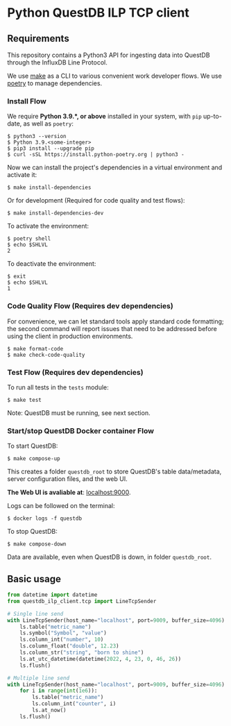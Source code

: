 
# Python QuestDB ILP TCP client

## Requirements

This repository contains a Python3 API for ingesting data into QuestDB through the InfluxDB Line Protocol. 

We use [make](https://www.gnu.org/software/make/) as a CLI to various convenient work developer flows.
We use [poetry](https://python-poetry.org/docs/) to manage dependencies.

### Install Flow

We require **Python 3.9.\*, or above** installed in your system, with `pip` up-to-date, as well as `poetry`: 

```shell
$ python3 --version
$ Python 3.9.<some-integer>
$ pip3 install --upgrade pip
$ curl -sSL https://install.python-poetry.org | python3 -
```

Now we can install the project's dependencies in a virtual environment and activate it:

```shell
$ make install-dependencies
```

Or for development (Required for code quality and test flows):

```shell
$ make install-dependencies-dev
```

To activate the environment:

```shell
$ poetry shell
$ echo $SHLVL
2
```

To deactivate the environment:

```shell
$ exit
$ echo $SHLVL
1
```

### Code Quality Flow (Requires dev dependencies)

For convenience, we can let standard tools apply standard code formatting; the second command will report
issues that need to be addressed before using the client in production environments.

```shell
$ make format-code
$ make check-code-quality
```

### Test Flow (Requires dev dependencies)

To run all tests in the `tests` module:

```shell
$ make test
```

Note: QuestDB must be running, see next section.

### Start/stop QuestDB Docker container Flow

To start QuestDB:

```shell
$ make compose-up
```

This creates a folder `questdb_root` to store QuestDB's table data/metadata, server configuration files,
and the web UI. 

**The Web UI is avaliable at**: [localhost:9000](http://localhost:9000).

Logs can be followed on the terminal:

```shell
$ docker logs -f questdb
```

To stop QuestDB:

```shell
$ make compose-down
```

Data are available, even when QuestDB is down, in folder `questdb_root`. 

## Basic usage

```python
from datetime import datetime
from questdb_ilp_client.tcp import LineTcpSender

# Single line send
with LineTcpSender(host_name="localhost", port=9009, buffer_size=4096) as ls:
    ls.table("metric_name")
    ls.symbol("Symbol", "value")
    ls.column_int("number", 10)
    ls.column_float("double", 12.23)
    ls.column_str("string", "born to shine")
    ls.at_utc_datetime(datetime(2022, 4, 23, 0, 46, 26))
    ls.flush()

# Multiple line send
with LineTcpSender(host_name="localhost", port=9009, buffer_size=4096) as ls:
    for i in range(int(1e6)):
        ls.table("metric_name")
        ls.column_int("counter", i)
        ls.at_now()
    ls.flush()
```
